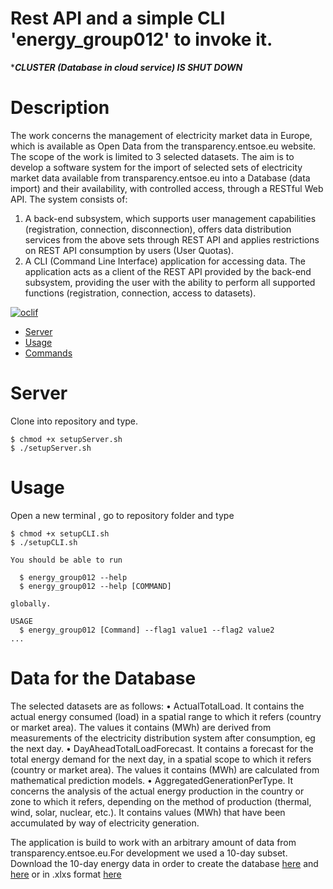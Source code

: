 Rest API and a simple CLI 'energy_group012' to invoke it.
============
******CLUSTER (Database in cloud service) IS SHUT DOWN*****

# Description
The work concerns the management of electricity market data in Europe, which is available as Open Data from the transparency.entsoe.eu website.
The scope of the work is limited to 3 selected datasets.
The aim is to develop a software system for the import of selected sets of electricity market data available from transparency.entsoe.eu into a Database (data import) and their availability, with controlled access, through a RESTful Web API.
The system consists of:
1. A back-end subsystem, which supports user management capabilities (registration, connection, disconnection), offers data distribution services from the above sets through REST API and applies restrictions on REST API consumption by users (User Quotas).
2. A CLI (Command Line Interface) application for accessing data. The application acts as a client of the REST API provided by the back-end subsystem, providing the user with the ability to perform all supported functions (registration, connection, access to datasets).


[![oclif](https://img.shields.io/badge/cli-oclif-brightgreen.svg)](https://oclif.io)

<!-- toc -->
* [Server](#server)
* [Usage](#usage)
* [Commands](#commands)

<!-- tocstop -->

# Server

Clone into repository and type.
<!-- server -->
```sh-session
$ chmod +x setupServer.sh
$ ./setupServer.sh
```
<!-- serverstop -->

# Usage
Open a new terminal , go to repository folder and type
<!-- usage -->
```sh-session
$ chmod +x setupCLI.sh
$ ./setupCLI.sh 

You should be able to run

  $ energy_group012 --help
  $ energy_group012 --help [COMMAND] 

globally.

USAGE
  $ energy_group012 [Command] --flag1 value1 --flag2 value2
...
```

# Data for the Database
The selected datasets are as follows:
• ActualTotalLoad. It contains the actual energy consumed (load) in a spatial range to which it refers (country or market area). The values ​​it contains (MWh) are derived from measurements of the electricity distribution system after consumption, eg the next day.
• DayAheadTotalLoadForecast. It contains a forecast for the total energy demand for the next day, in a spatial scope to which it refers (country or market area). The values ​​it contains (MWh) are calculated from mathematical prediction models.
• AggregatedGenerationPerType. It concerns the analysis of the actual energy production in the country or zone to which it refers, depending on the method of production (thermal, wind, solar, nuclear, etc.). It contains values ​​(MWh) that have been accumulated by way of electricity generation.

The application is build to work with an arbitrary amount of data from transparency.entsoe.eu.For development we used a 10-day subset.
Download the 10-day energy data in order to create the database [here](https://www.dropbox.com/s/kn8mwyize7jv0hb/10daysData.zip?dl=0)
and [here](https://www.dropbox.com/s/zn7ajtlgdkp0vi3/referenceTables.zip?dl=0) or in .xlxs format [here](https://www.dropbox.com/s/kwmfreqnn1kmkqg/10days%28values%29.xlsx?dl=0)
